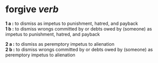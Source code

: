 # forgive *verb*

**1 a :** to dismiss as impetus to punishment, hatred, and payback<br>
**1 b :** to dismiss wrongs committed by or debts owed by (someone) as impetus to punishment, hatred, and payback

**2 a :** to dismiss as peremptory impetus to alienation<br> 
**2 b :** to dismiss wrongs committed by or debts owed by (someone) as peremptory impetus to alienation
